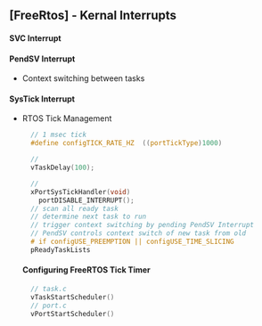 ## [FreeRtos] - Kernal Interrupts

#### SVC Interrupt


#### PendSV Interrupt

* Context switching between tasks

#### SysTick Interrupt

* RTOS Tick Management
  ```c
    // 1 msec tick
    #define configTICK_RATE_HZ  ((portTickType)1000)

    //
    vTaskDelay(100);

    //
    xPortSysTickHandler(void)
      portDISABLE_INTERRUPT();
    // scan all ready task
    // determine next task to run
    // trigger context switching by pending PendSV Interrupt
    // PendSV controls context switch of new task from old
    # if configUSE_PREEMPTION || configUSE_TIME_SLICING
    pReadyTaskLists

  ```


  #### Configuring FreeRTOS Tick Timer

    ```c
      // task.c
      vTaskStartScheduler()
      // port.c
      vPortStartScheduler()
      
    ```